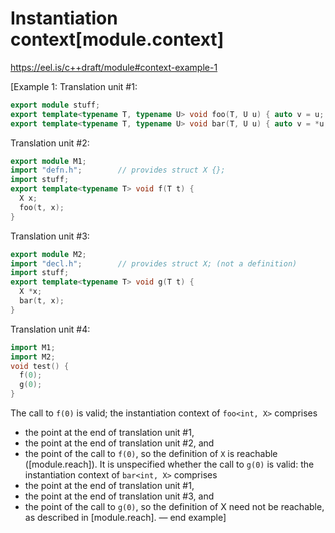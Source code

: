 # Instantiation context[module.context]

https://eel.is/c++draft/module#context-example-1

[Example 1:
Translation unit #1:
```C++
export module stuff;
export template<typename T, typename U> void foo(T, U u) { auto v = u; }
export template<typename T, typename U> void bar(T, U u) { auto v = *u; }
```

Translation unit #2:
```C++
export module M1;
import "defn.h";        // provides struct X {};
import stuff;
export template<typename T> void f(T t) {
  X x;
  foo(t, x);
}
```
Translation unit #3:
```C++
export module M2;
import "decl.h";        // provides struct X; (not a definition)
import stuff;
export template<typename T> void g(T t) {
  X *x;
  bar(t, x);
}
```
Translation unit #4:
```C++
import M1;
import M2;
void test() {
  f(0);
  g(0);
}
```
The call to `f(0)` is valid; the instantiation context of `foo<int, X>` comprises
- the point at the end of translation unit #1,
- the point at the end of translation unit #2, and
- the point of the call to `f(0)`,
so the definition of `X` is reachable ([module.reach]).
It is unspecified whether the call to `g(0)` is valid: the instantiation context of `bar<int, X>` comprises
- the point at the end of translation unit #1,
- the point at the end of translation unit #3, and
- the point of the call to `g(0)`,
so the definition of X need not be reachable, as described in [module.reach]. — end example]
